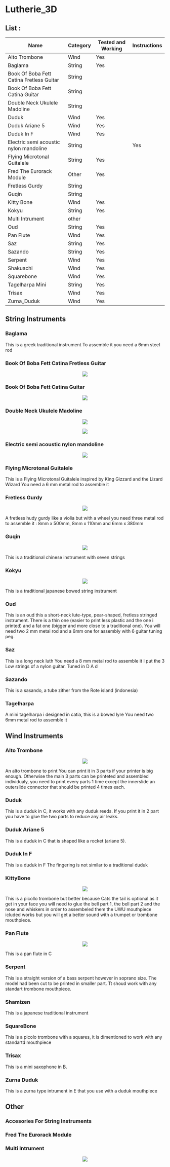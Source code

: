 # Lutherie_3D

## List :


| Name | Category | Tested and Working | Instructions |
| --- | --- | --- | --- |
| Alto Trombone | Wind | Yes |  | 
| Baglama | String | Yes |  | 
| Book Of Boba Fett Catina Fretless Guitar| String | | | 
| Book Of Boba Fett Catina Guitar | String | |  | 
| Double Neck Ukulele Madoline | String | |  | 
| Duduk | Wind | Yes |  | 
| Duduk Ariane 5 | Wind | Yes |  | 
| Duduk In F | Wind | Yes |  | 
| Electric semi acoustic nylon mandoline | String | | Yes | 
| Flying Microtonal Guitalele | String | Yes |  | 
| Fred The Eurorack Module | Other | Yes |  | 
| Fretless Gurdy | String | |  | 
| Guqin | String | |  | 
| Kitty Bone | Wind | Yes |  | 
| Kokyu | String | Yes |  | 
| Multi Intrument | other | |  | 
| Oud | String | Yes |  | 
| Pan Flute | Wind | Yes |   | 
| Saz | String | Yes |  | 
| Sazando | String | Yes |  | 
| Serpent | Wind | Yes |  | 
| Shakuachi | Wind | Yes |  | 
| Squarebone | Wind | Yes |  | 
| Tagelharpa Mini | String | Yes |  | 
| Trisax | Wind | Yes |  | 
| Zurna_Duduk | Wind | Yes |  | 

## String Instruments

### Baglama
This is a greek traditional instrument
To assemble it you need a 6mm steel rod

### Book Of Boba Fett Catina Fretless Guitar
<p align="center">
  <img src="Media/Book_Of_Boba_Fett_Catina_Fretless.jpg">
</p>

### Book Of Boba Fett Catina Guitar
<p align="center">
  <img src="Media/Book_Of_Boba_Fett_Catina_Guitar.jpg">
</p>

### Double Neck Ukulele Madoline 
<p align="center">
  <img src="Media/Double_Neck_Ukulele_Mandolin_SH.jpg">
</p>
<p align="center">
  <img src="Media/Double_Neck_Ukulele_Mandolin_BH.jpg">
</p>


### Electric semi acoustic nylon mandoline
<p align="center">
  <img src="Media/Electric_semi_acoustic_nylon_mandoline.jpg">
</p>

### Flying Microtonal Guitalele
This is a Flying Microtonal Guitalele inspired by King Gizzard and the Lizard Wizard 
You need a 6 mm metal rod to assemble it

### Fretless Gurdy
<p align="center">
  <img src="Media/Fretless_Gurdy.jpg">
</p>
A fretless hudy gurdy like a violia but with a wheel
you need three metal rod to assemble it : 8mm x 500mm, 8mm x 110mm and 6mm x 380mm

### Guqin
<p align="center">
  <img src="Media/Guqin.jpg">
</p>
This is a traditional chinese instrument with seven strings

### Kokyu
<p align="center">
  <img src="Media/Kokyu.jpg">
</p>
This is a traditional japanese bowed string instrument

### Oud
This is an oud this a short-neck lute-type, pear-shaped, fretless stringed instrument.
There is a thin one (easier to print less plastic and the one i printed) and a fat one (bigger and more close to a traditional one).
You will need two 2 mm metal rod and a 6mm one for assembly with 6 guitar tuning peg.

### Saz
This is a long neck luth
You need a 8 mm metal rod to assemble it
I put the 3 Low strings of a nylon guitar. Tuned in D A d

### Sazando
This is a sasando, a tube zither from the Rote island (indonesia)

### Tagelharpa
A mini tagelharpa i designed in catia, this is a bowed lyre
You need two 6mm metal rod to assemble it

## Wind Instruments

 ### Alto Trombone
<p align="center">
  <img src="Media/Alto_Trombone.jpg">
</p>
An alto trombone to print
You can print it in 3 parts if your printer is big enough.
Otherwise the main 3 parts can be printeted and assembled individualy, you need to print every parts 1 time except the innerslide an outerslide connector that should be printed 4 times each.

### Duduk
This is a duduk in C, it works with any duduk reeds.
If you print it in 2 part you have to glue the two parts to reduce any air leaks.

### Duduk Ariane 5
This is a duduk in C that is shaped like a rocket (ariane 5).

### Duduk In F
This is a duduk in F
The fingering is not similar to a traditional duduk

### KittyBone
<p align="center">
  <img src="Media/KittyBone.jpg">
</p>
This is a picollo trombone but better because Cats
the tail is optional as it get in your face
you will need to glue the bell part 1, the bell part 2 and the nose and whiskers in order to assembeled them
the UWU mouthpiece icluded works but you will get a better sound with a trumpet or trombone mouthpiece.

### Pan Flute
<p align="center">
  <img src="Media/Pan_Flute.jpg">
</p>
This is a pan flute in C

### Serpent
This is a straight version of a bass serpent however in soprano size.
The model had been cut to be printed in smaller part.
Tt shoud work with any standart trombone mouthpiece.

### Shamizen 
This is a japanese traditional instrument

### SquareBone
This is a picolo trombone with a squares, it is dimentioned to work with any standartd mouthpiece

### Trisax
This is a mini saxophone in B.

### Zurna Duduk
This is a zurna type intrument in E that you use with a duduk mouthpiece

## Other

### Accesories For String Instruments

### Fred The Eurorack Module

### Multi Intrument
<p align="center">
  <img src="Media/Multi_Intrument.jpg">
</p>

